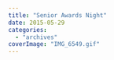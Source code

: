 ```yaml
---
title: "Senior Awards Night"
date: 2015-05-29
categories: 
  - "archives"
coverImage: "IMG_6549.gif"
---
```



